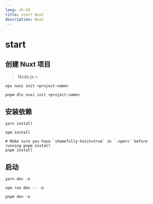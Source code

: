 ```yaml
---
lang: zh-CN
title: start Nuxt
description: Nuxt
---
```


# start

## 创建 Nuxt 项目

> Node.js > <Badge type="tip" text="v16.10.0" vertical="middle" />

 <CodeGroup>
 <CodeGroupItem title="npx">

```bash:no-line-numbers
npx nuxi init <project-name>
```

  </CodeGroupItem>

  <CodeGroupItem title="pnpm">

```bash:no-line-numbers
pnpm dlx nuxi init <project-name>
```

  </CodeGroupItem>

</CodeGroup>

## 安装依赖

<CodeGroup>
<CodeGroupItem title="yarn">

```bash:no-line-numbers
yarn install
```

  </CodeGroupItem>

  <CodeGroupItem title="npm">

```bash:no-line-numbers
npm install
```

  </CodeGroupItem>
  <CodeGroupItem title="pnpm">

```bash:no-line-numbers
# Make sure you have `shamefully-hoist=true` in `.npmrc` before running pnpm install
pnpm install
```

  </CodeGroupItem>

</CodeGroup>

## 启动

<CodeGroup>
<CodeGroupItem title="yarn">

```bash:no-line-numbers
yarn dev -o
```

  </CodeGroupItem>

  <CodeGroupItem title="npm">

```bash:no-line-numbers
npm run dev -- -o
```

  </CodeGroupItem>
  <CodeGroupItem title="pnpm">

```bash:no-line-numbers
pnpm dev -o
```

  </CodeGroupItem>

</CodeGroup>
